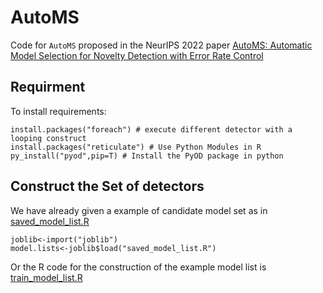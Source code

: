 # AutoMS
Code for `AutoMS` proposed in the NeurIPS 2022 paper [AutoMS: Automatic Model Selection for Novelty Detection with Error Rate Control](https://openreview.net/forum?id=HIslGib8XD&noteId=w4bHLYK4ZA9&referrer=%5BAuthor%20Console%5D(%2Fgroup%3Fid%3DNeurIPS.cc%2F2022%2FConference%2FAuthors%23your-submissions))
## Requirment
To install requirements:
```
install.packages("foreach") # execute different detector with a looping construct 
install.packages("reticulate") # Use Python Modules in R
py_install("pyod",pip=T) # Install the PyOD package in python
```
## Construct the Set of detectors
We have already given a example of candidate model set as in [saved_model_list.R](./saved_model_list.R)
```
joblib<-import("joblib")
model.lists<-joblib$load("saved_model_list.R")
```
Or the R code for the construction of the example model list is [train_model_list.R](./train_model_list.R)
